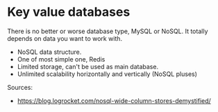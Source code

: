 # Key value databases
There is no better or worse database type, MySQL or NoSQL.
It totally depends on data you want to work with.

* NoSQL data structure.
* One of most simple one, Redis
* Limited storage, can't be used as main database.
* Unlimited scalability horizontally and vertically (NoSQL pluses)

Sources:
* https://blog.logrocket.com/nosql-wide-column-stores-demystified/